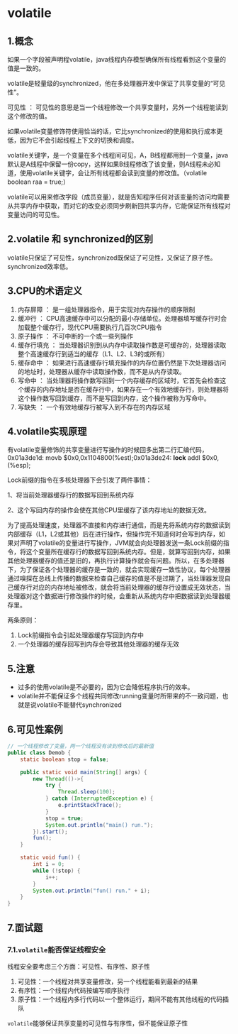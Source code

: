 # volatile

## 1.**概念**

如果一个字段被声明程volatile，java线程内存模型确保所有线程看到这个变量的值是一致的。

volatile是轻量级的synchronized，他在多处理器开发中保证了共享变量的“可见性”。

可见性 ： 可见性的意思是当一个线程修改一个共享变量时，另外一个线程能读到这个修改的值。

如果volatile变量修饰符使用恰当的话，它比synchronized的使用和执行成本更低，因为它不会引起线程上下文的切换和调度。

volatile关键字，是一个变量在多个线程间可见，A，B线程都用到一个变量，java默认是A线程中保留一份copy，这样如果B线程修改了该变量，则A线程未必知道，使用volatile关键字，会让所有线程都会读到变量的修改值。（volatile boolean raa = true;）

volatile可以用来修改字段（成员变量），就是告知程序任何对该变量的访问均需要从共享内存中获取，而对它的改变必须同步刷新回共享内存，它能保证所有线程对变量访问的可见性。

## 2.**volatile 和 synchronized的区别**

volatile只保证了可见性，synchronized既保证了可见性，又保证了原子性。synchronized效率低。

## 3.**CPU的术语定义**

1. 内存屏障 ： 是一组处理器指令，用于实现对内存操作的顺序限制
2. 缓冲行 ： CPU高速缓存中可以分配的最小存储单位。处理器填写缓存行时会加载整个缓存行，现代CPU需要执行几百次CPU指令
3. 原子操作 ： 不可中断的一个或一些列操作
4. 缓存行填充 ： 当处理器识别到从内存中读取操作数是可缓存的，处理器读取整个高速缓存行到适当的缓存（L1、L2、L3的或所有）
5. 缓存命中 ： 如果进行高速缓存行填充操作的内存位置仍然是下次处理器访问的地址时，处理器从缓存中读取操作数，而不是从内存读取。
6. 写命中 ： 当处理器将操作数写回到一个内存缓存的区域时，它首先会检查这个缓存的内存地址是否在缓存行中，如果存在一个有效地缓存行，则处理器将这个操作数写回到缓存，而不是写回到内存，这个操作被称为写命中。
7. 写缺失 ： 一个有效地缓存行被写入到不存在的内存区域

## 4.**volatile实现原理**

有volatile变量修饰的共享变量进行写操作的时候回多出第二行汇编代码， 0x01a3de1d: movb $0x0,0x1104800(%est);0x01a3de24: **lock** addl $0x0,(%esp);

Lock前缀的指令在多核处理器下会引发了两件事情：

1、将当前处理器缓存行的数据写回到系统内存

2、这个写回内存的操作会使在其他CPU里缓存了该内存地址的数据无效。

为了提高处理速度，处理器不直接和内存进行通信，而是先将系统内存的数据读到内部缓存（L1，L2或其他）后在进行操作，但操作完不知道何时会写到内存，如果对声明了volatile的变量进行写操作，JVM就会向处理器发送一条Lock前缀的指令，将这个变量所在缓存行的数据写回到系统内存。但是，就算写回到内存，如果其他处理器缓存的值还是旧的，再执行计算操作就会有问题。所以，在多处理器下，为了保证各个处理器的缓存是一致的，就会实现缓存一致性协议，每个处理器通过嗅探在总线上传播的数据来检查自己缓存的值是不是过期了，当处理器发现自己缓存行对应的内存地址被修改，就会将当前处理器的缓存行设置成无效状态，当处理器对这个数据进行修改操作的时候，会重新从系统内存中把数据读到处理器缓存里。

两条原则：

1. Lock前缀指令会引起处理器缓存写回到内存中
2. 一个处理器的缓存回写到内存会导致其他处理器的缓存无效

## 5.**注意**

- 过多的使用volatile是不必要的，因为它会降低程序执行的效率。
- volatile并不能保证多个线程共同修改running变量时所带来的不一致问题，也就是说volatile不能替代synchronized

## 6.可见性案例

```Java
// 一个线程修改了变量，两一个线程没有读到修改后的最新值
public class Demob {
    static boolean stop = false;

    public static void main(String[] args) {
        new Thread(()->{
            try {
                Thread.sleep(100);
            } catch (InterruptedException e) {
                e.printStackTrace();
            }
            stop = true;
            System.out.println("main() run.");
        }).start();
        fun();
    }

    static void fun() {
        int i = 0;
        while (!stop) {
            i++;
        }
        System.out.println("fun() run." + i);
    }
}
```

## 7.面试题

### 7.1.`volatile`能否保证线程安全

线程安全要考虑三个方面：可见性、有序性、原子性

1. 可见性：一个线程对共享变量修改，另一个线程能看到最新的结果
2. 有序性：一个线程内代码按编写顺序执行
3. 原子性：一个线程内多行代码以一个整体运行，期间不能有其他线程的代码插队

`volatile`能够保证共享变量的可见性与有序性，但不能保证原子性